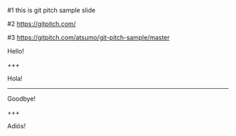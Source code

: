 #1
this is git pitch sample slide

#2
https://gitpitch.com/

#3
https://gitpitch.com/atsumo/git-pitch-sample/master


Hello!

+++

Hola!

---

Goodbye!

+++

Adiós!
